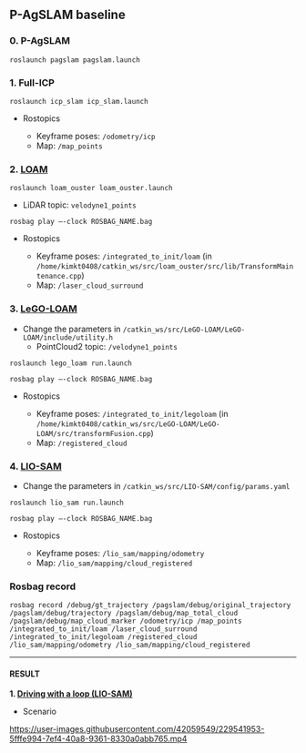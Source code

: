 ## P-AgSLAM baseline

### 0. P-AgSLAM
```
roslaunch pagslam pagslam.launch
```

### 1. Full-ICP
```
roslaunch icp_slam icp_slam.launch
```
* Rostopics

  * Keyframe poses: `/odometry/icp`
  * Map: `/map_points`


### 2. [LOAM](https://github.com/laboshinl/loam_velodyne)
```
roslaunch loam_ouster loam_ouster.launch
```

* LiDAR topic: `velodyne1_points`

```
rosbag play –-clock ROSBAG_NAME.bag
```
* Rostopics

  * Keyframe poses: `/integrated_to_init/loam` (in `/home/kimkt0408/catkin_ws/src/loam_ouster/src/lib/TransformMaintenance.cpp`)
  * Map: `/laser_cloud_surround`


### 3. [LeGO-LOAM](https://github.com/RobustFieldAutonomyLab/LeGO-LOAM)
* Change the parameters in `/catkin_ws/src/LeGO-LOAM/LeGO-LOAM/include/utility.h`
  * PointCloud2 topic: `/velodyne1_points`
 
```
roslaunch lego_loam run.launch
```

```
rosbag play –-clock ROSBAG_NAME.bag
```
* Rostopics

  * Keyframe poses: `/integrated_to_init/legoloam` (in `/home/kimkt0408/catkin_ws/src/LeGO-LOAM/LeGO-LOAM/src/transformFusion.cpp`)
  * Map: `/registered_cloud`


### 4. [LIO-SAM](https://github.com/TixiaoShan/LIO-SAM)
* Change the parameters in `/catkin_ws/src/LIO-SAM/config/params.yaml`
 
```
roslaunch lio_sam run.launch
```

```
rosbag play –-clock ROSBAG_NAME.bag
```
* Rostopics

  * Keyframe poses: `/lio_sam/mapping/odometry`
  * Map: `/lio_sam/mapping/cloud_registered`
  
  
### Rosbag record
```
rosbag record /debug/gt_trajectory /pagslam/debug/original_trajectory /pagslam/debug/trajectory /pagslam/debug/map_total_cloud /pagslam/debug/map_cloud_marker /odometry/icp /map_points /integrated_to_init/loam /laser_cloud_surround /integrated_to_init/legoloam /registered_cloud /lio_sam/mapping/odometry /lio_sam/mapping/cloud_registered
```

-------------------
#### RESULT
**1. [Driving with a loop (LIO-SAM)](https://purdue0-my.sharepoint.com/:v:/g/personal/kim3686_purdue_edu/EU-KiY4CWeBJp-uaaAm6w1EB0xYqrBLdgcVhEzGRYYy8dg?e=6gBQ95)**

* Scenario

https://user-images.githubusercontent.com/42059549/229541953-5fffe994-7ef4-40a8-9361-8330a0abb765.mp4

